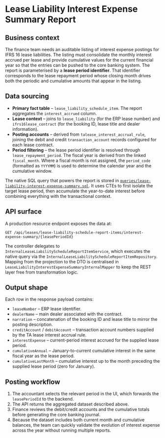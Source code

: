 # Lease Liability Interest Expense Summary Report

## Business context

The finance team needs an auditable listing of interest expense postings for IFRS 16 lease liabilities. The listing must
consolidate the monthly interest accrued per lease and provide cumulative values for the current financial year so that the
entries can be pushed to the core banking system. The report is parameterised by a **lease period identifier**. That identifier
corresponds to the lease repayment period whose closing month drives both the periodic and cumulative amounts that appear in
the listing.

## Data sourcing

* **Primary fact table** – `lease_liability_schedule_item`. The report aggregates the `interest_accrued` column.
* **Lease context** – joins to `lease_liability` (for the ERP lease number) and `ifrs16lease_contract` (for the booking ID,
  lease title and dealer information).
* **Posting accounts** – derived from `talease_interest_accrual_rule`, joining the debit and credit `transaction_account`
  records configured for each lease contract.
* **Period filtering** – the lease period identifier is resolved through `lease_repayment_period`. The fiscal year is
  derived from the linked `fiscal_month`. Where a fiscal month is not assigned, the `period_code` (formatted as `YYYYMM`)
  is used to determine the calendar year and the cumulative window.

The native SQL query that powers the report is stored in
[`queries/lease-liability-interest-expense-summary.sql`](../../erp-system/queries/lease-liability-interest-expense-summary.sql).
It uses CTEs to first isolate the target lease period, then accumulate the year-to-date interest before combining everything
with the transactional context.

## API surface

A production resource endpoint exposes the data at:

```
GET /api/leases/lease-liability-schedule-report-items/interest-expense-summary/{leasePeriodId}
```

The controller delegates to `InternalLeaseLiabilityScheduleReportItemService`, which executes the native query via the
`InternalLeaseLiabilityScheduleReportItemRepository`. Mapping from the projection to the DTO is centralised in
`LeaseLiabilityInterestExpenseSummaryInternalMapper` to keep the REST layer free from transformation logic.

## Output shape

Each row in the response payload contains:

* `leaseNumber` – ERP lease identifier.
* `dealerName` – main dealer associated with the contract.
* `narration` – concatenation of the booking ID and lease title to mirror the posting description.
* `creditAccount` / `debitAccount` – transaction account numbers supplied by the TA lease interest accrual rule.
* `interestExpense` – current-period interest accrued for the supplied lease period.
* `cumulativeAnnual` – January-to-current cumulative interest in the same fiscal year as the lease period.
* `cumulativeLastMonth` – cumulative interest up to the month preceding the supplied lease period (zero for January).

## Posting workflow

1. The accountant selects the relevant period in the UI, which forwards the `leasePeriodId` to the backend.
2. The API returns the aggregated dataset described above.
3. Finance reviews the debit/credit accounts and the cumulative totals before generating the core banking journal.
4. Because the dataset includes both current month and cumulative balances, the team can quickly validate the evolution
   of interest expense across the year without running multiple reports.
